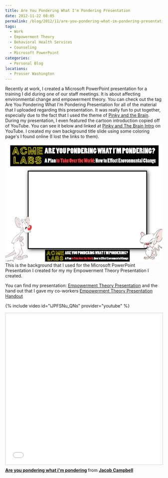 ```yaml
---
title: Are You Pondering What I'm Pondering Presentation
date: 2012-11-22 08:05
permalink: /blog/2012/11/are-you-pondering-what-im-pondering-presentation
tags:
  - Work
  - Empowerment Theory
  - Behavioral Health Services
  - Counseling
  - Microsoft PowerPoint
categories:
  - Personal Blog
locations: 
  - Prosser Washington
---
```


Recently at work, I created a Microsoft PowerPoint presentation for a training I did during one of our staff meetings. It is about affecting environmental change and empowerment theory. You can check out the tag Are You Pondering What I'm Pondering Presentation for all of the material that I uploaded regarding this presentation. It was really fun to put together, especially due to the fact that I used the theme of [Pinky and the Brain][1]. During my presentation, I even featured the cartoon introduction copied off of YouTube. You can see it below and linked at [Pinky and The Brain Intro][2] on YouTube. I created my own background title slide using some coloring page's I found online (I lost the links to them).

   [1]: http://en.wikipedia.org/wiki/Pinky_and_the_Brain
   [2]: http://youtu.be/iJPFSNu_QNs

![ This is the background that I used for the Microsoft PowerPoint Presentation I created for my my Empowerment Theory Presentation I created. ][3] This is the background that I used for the Microsoft PowerPoint Presentation I created for my my Empowerment Theory Presentation I created. 

   [3]: /assets/media/are-you-pondering-what-im-pondering-presentation.jpg

You can find my presentation: [Empowerment Theory Presentation][4] and the hand out that I gave my co-workers [Empowerment Theory Presentation Handout][5]

   [4]: /resources/empowerment-theory-presentation
   [5]: /resources/empowerment-theory-presentation-handout

{% include video id="iJPFSNu_QNs" provider="youtube" %}

<iframe src="//www.slideshare.net/slideshow/embed_code/key/weczlL3RDgUWdt" width="595" height="485" frameborder="0" marginwidth="0" marginheight="0" scrolling="no" style="border:1px solid #CCC; border-width:1px; margin-bottom:5px; max-width: 100%;" allowfullscreen> </iframe> <div style="margin-bottom:5px"> <strong> <a href="//www.slideshare.net/campjacob/are-you-pondering-what-im-pondering" title="Are you pondering what i&#x27;m pondering" target="_blank">Are you pondering what i&#x27;m pondering</a> </strong> from <strong><a href="https://www.slideshare.net/campjacob" target="_blank">Jacob Campbell</a></strong> </div>

